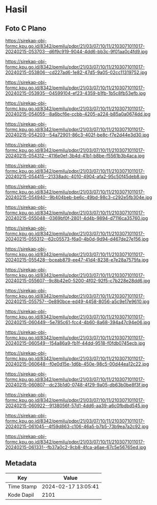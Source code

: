 # Hasil

## Foto C Plano

https://sirekap-obj-formc.kpu.go.id/8342/pemilu/pdpr/21/03/07/10/11/2103071011017-20240215-053703--d6f9c919-9044-4dd6-bb3c-9f01aa0c4fd9.jpg

https://sirekap-obj-formc.kpu.go.id/8342/pemilu/pdpr/21/03/07/10/11/2103071011017-20240215-053806--cd227ad6-1e82-47d5-9a05-02cc11319752.jpg

https://sirekap-obj-formc.kpu.go.id/8342/pemilu/pdpr/21/03/07/10/11/2103071011017-20240215-053935--04599104-ef23-4359-b1fb-1b5c8fb53efb.jpg

https://sirekap-obj-formc.kpu.go.id/8342/pemilu/pdpr/21/03/07/10/11/2103071011017-20240215-054055--8a6bcf6e-ccbb-4205-a224-b85a0a0674dd.jpg

https://sirekap-obj-formc.kpu.go.id/8342/pemilu/pdpr/21/03/07/10/11/2103071011017-20240215-054203--54a72901-86c3-402f-be8c-f7e2d44e3d30.jpg

https://sirekap-obj-formc.kpu.go.id/8342/pemilu/pdpr/21/03/07/10/11/2103071011017-20240215-054312--4116e0ef-3b4d-41b1-b8be-f5561b3b4aca.jpg

https://sirekap-obj-formc.kpu.go.id/8342/pemilu/pdpr/21/03/07/10/11/2103071011017-20240215-054415--21338adc-4010-4904-afa2-95c50f45deb8.jpg

https://sirekap-obj-formc.kpu.go.id/8342/pemilu/pdpr/21/03/07/10/11/2103071011017-20240215-054940--9b404beb-be6c-49bd-98c3-c292e5fb304e.jpg

https://sirekap-obj-formc.kpu.go.id/8342/pemilu/pdpr/21/03/07/10/11/2103071011017-20240215-055048--0369bf0f-2801-4d4b-9894-d7116ca35760.jpg

https://sirekap-obj-formc.kpu.go.id/8342/pemilu/pdpr/21/03/07/10/11/2103071011017-20240215-055312--62c05573-f6a0-4b0d-9d94-d467de27e156.jpg

https://sirekap-obj-formc.kpu.go.id/8342/pemilu/pdpr/21/03/07/10/11/2103071011017-20240215-055428--bceab879-ee47-41d4-8238-e7e28a7575fa.jpg

https://sirekap-obj-formc.kpu.go.id/8342/pemilu/pdpr/21/03/07/10/11/2103071011017-20240215-055607--9c8b42e0-5200-4f02-92f5-c7b228e28dd6.jpg

https://sirekap-obj-formc.kpu.go.id/8342/pemilu/pdpr/21/03/07/10/11/2103071011017-20240215-055757--0e890bce-ed49-4458-8056-a5c9e17e9610.jpg

https://sirekap-obj-formc.kpu.go.id/8342/pemilu/pdpr/21/03/07/10/11/2103071011017-20240215-060449--5e785c61-fcc4-4b60-8a68-394a47c94e06.jpg

https://sirekap-obj-formc.kpu.go.id/8342/pemilu/pdpr/21/03/07/10/11/2103071011017-20240215-060549--154a86a9-fb1f-44dd-9518-f0fdb0745ecb.jpg

https://sirekap-obj-formc.kpu.go.id/8342/pemilu/pdpr/21/03/07/10/11/2103071011017-20240215-060648--f0e0d15e-1d6b-450e-98c5-00d44ea12c22.jpg

https://sirekap-obj-formc.kpu.go.id/8342/pemilu/pdpr/21/03/07/10/11/2103071011017-20240215-060807--dc23b1d0-0748-4f29-9a05-db63b0be8f3f.jpg

https://sirekap-obj-formc.kpu.go.id/8342/pemilu/pdpr/21/03/07/10/11/2103071011017-20240215-060922--9138056f-57d1-4dd6-aa39-a6c0fbdbd545.jpg

https://sirekap-obj-formc.kpu.go.id/8342/pemilu/pdpr/21/03/07/10/11/2103071011017-20240215-061045--4f59d863-c106-46a5-b7b5-73b9ea7a2c92.jpg

https://sirekap-obj-formc.kpu.go.id/8342/pemilu/pdpr/21/03/07/10/11/2103071011017-20240215-061331--fb37a0c2-9cb8-4fca-a6ae-67c5e56765ed.jpg


## Metadata

| Key        | Value               |
| ---------- | ------------------- |
| Time Stamp | 2024-02-17 13:05:41 |
| Kode Dapil | 2101                |



